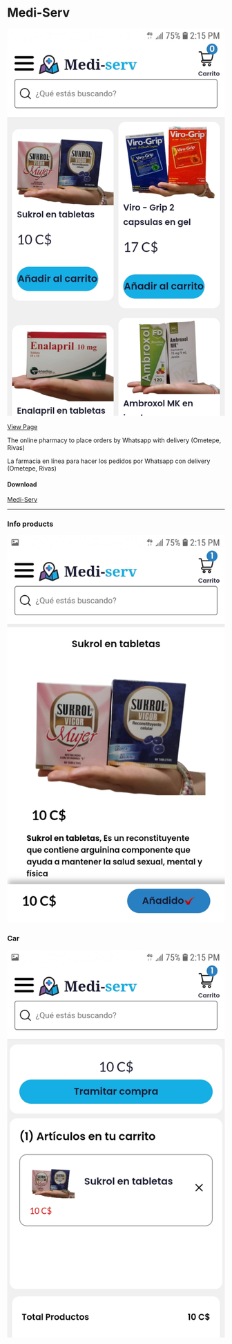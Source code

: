# Medi-Serv

![Home Page](./home-page.jpg)

[View Page](https://denisamador24.github.io/medi-serv/)

The online pharmacy to place orders by Whatsapp with delivery (Ometepe, Rivas)

La farmacia en línea para hacer los pedidos por Whatsapp con delivery (Ometepe, Rivas)

#### Download 
[Medi-Serv](https://denisamador24.github.io/medi-serv/download/medi-serv.apk)
___

### Info products
![Info Product](./info-product-page.jpg)

### Car 
![Card](./car-page.jpg)